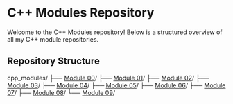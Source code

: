 # C++ Modules Repository

Welcome to the C++ Modules repository! Below is a structured overview of all my C++ module repositories.

## Repository Structure

cpp_modules/
├── [Module 00](https://github.com/48k483x/Cpp-Module-00)/
├── [Module 01](https://github.com/48k483x/Cpp-Module-01)/
├── [Module 02](https://github.com/48k483x/Cpp-Module-02)/
├── [Module 03](https://github.com/48k483x/Cpp-Module-03)/
├── [Module 04](https://github.com/48k483x/Cpp-Module-04)/
├── [Module 05](https://github.com/48k483x/Cpp-Module-05)/
├── [Module 06](https://github.com/48k483x/Cpp-Module-06)/
├── [Module 07](https://github.com/48k483x/Cpp-Module-07)/
├── [Module 08](https://github.com/48k483x/Cpp-Module-08)/
└── [Module 09](https://github.com/48k483x/Cpp-Module-09)/

